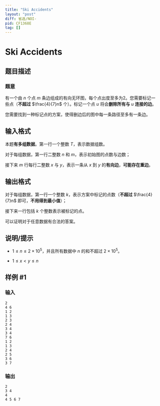 ```yaml
---
title: "Ski Accidents"
layout: "post"
diff: 省选/NOI-
pid: CF1368E
tag: []
---
```


# Ski Accidents

## 题目描述

### 题意

有一个由 $n$ 个点 $m$ 条边组成的有向无环图，每个点出度至多为2。您需要标记一些点（**不超过** $\frac{4}{7}n$ 个）。标记一个点 $u$ 将会**删除所有与** $u$ **连接的边**。

您需要找到一种标记点的方案，使得删边后的图中每一条路径至多有一条边。

## 输入格式

本题**有多组数据**。第一行一个整数 $T$，表示数据组数。

对于每组数据，第一行二整数 $n$ 和 $m$，表示初始图的点数与边数；

接下来 $m$ 行每行二整数 $x$ 与 $y$，表示一条从 $x$ 到 $y$ 的**有向边**，**可能存在重边**。

## 输出格式

对于每组数据，第一行一个整数 $k$，表示方案中标记的点数（**不超过** $\frac{4}{7}n$ 即可，**不用得到最小值**）；

接下来一行包括 $k$ 个整数表示被标记的点。

可以证明对于任意数据有合法的答案。

## 说明/提示

- $1 \leq n \leq 2 \times 10^5$，并且所有数据中 $n$ 的和不超过 $2 \times 10^5$。

- $1 \leq x < y \leq n$

## 样例 #1

### 输入

```
2
4 6
1 2
1 3
2 3
2 4
3 4
3 4
7 6
1 2
1 3
2 4
2 5
3 6
3 7
```

### 输出

```
2
3 4 
4
4 5 6 7
```

